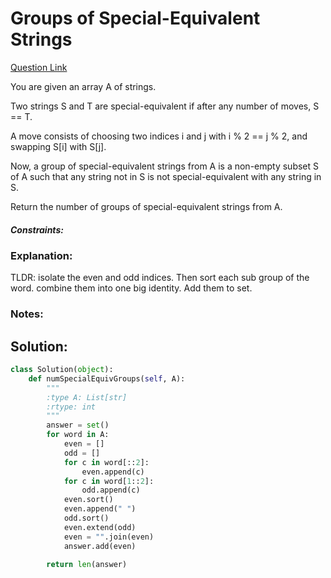 # Groups of Special-Equivalent Strings  

[Question Link](https://leetcode.com/problems/groups-of-special-equivalent-strings/)  

You are given an array A of strings.  

Two strings S and T are special-equivalent if after any number of moves, S == T.  

A move consists of choosing two indices i and j with i % 2 == j % 2, and swapping S[i] with S[j].  

Now, a group of special-equivalent strings from A is a non-empty subset S of A such that any string not in S is not special-equivalent with any string in S.  

Return the number of groups of special-equivalent strings from A.  



##### Constraints:

### Explanation:
TLDR: isolate the even and odd indices. Then sort each sub group of the word. combine them into one big identity. Add them to set.

### Notes:


## Solution:
```Python
class Solution(object):
    def numSpecialEquivGroups(self, A):
        """
        :type A: List[str]
        :rtype: int
        """
        answer = set()
        for word in A:
            even = []
            odd = []
            for c in word[::2]:
                even.append(c)
            for c in word[1::2]:
                odd.append(c)
            even.sort()
            even.append(" ")
            odd.sort()
            even.extend(odd)
            even = "".join(even)
            answer.add(even)
        
        return len(answer)
```